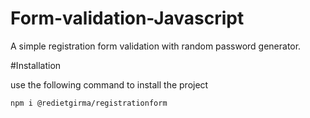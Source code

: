 # Form-validation-Javascript

 A simple registration form validation with random password generator.
 
  
 #Installation

  use the following command to install the project
```bash
npm i @redietgirma/registrationform
```

 
 

 


